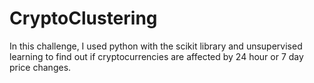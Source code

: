 # CryptoClustering
In this challenge, I used python with the scikit library and unsupervised learning to find out if cryptocurrencies are affected by 24 hour or 7 day price changes.
